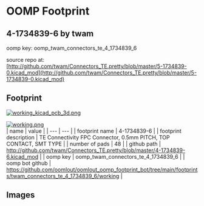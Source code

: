 # OOMP Footprint  
## 4-1734839-6  by twam  
  
oomp key: oomp_twam_connectors_te_4_1734839_6  
  
source repo at: [http://github.com/twam/Connectors_TE.pretty/blob/master/5-1734839-0.kicad_mod](http://github.com/twam/Connectors_TE.pretty/blob/master/5-1734839-0.kicad_mod)  
## Footprint  
  
[![working_kicad_pcb_3d.png](working_kicad_pcb_3d_600.png)](working_kicad_pcb_3d.png)  
  
[![working.png](working_600.png)](working.png)  
| name | value | 
| --- | --- | 
| footprint name | 4-1734839-6 | 
| footprint description | TE Connectivity FPC Connector, 0.5mm PITCH, TOP CONTACT, SMT TYPE | 
| number of pads | 48 | 
| github path | http://github.com/twam/Connectors_TE.pretty/blob/master/4-1734839-6.kicad_mod | 
| oomp key | oomp_twam_connectors_te_4_1734839_6 | 
| oomp bot github | https://github.com/oomlout/oomlout_oomp_footprint_bot/tree/main/footprints/twam_connectors_te_4_1734839_6/working | 
## Images  
